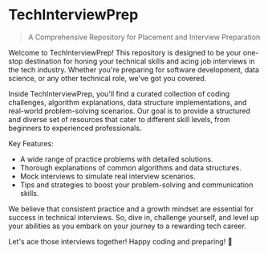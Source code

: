 # TechInterviewPrep

> A Comprehensive Repository for Placement and Interview Preparation

Welcome to TechInterviewPrep! This repository is designed to be your one-stop destination for honing your technical skills and acing job interviews in the tech industry. Whether you're preparing for software development, data science, or any other technical role, we've got you covered.

Inside TechInterviewPrep, you'll find a curated collection of coding challenges, algorithm explanations, data structure implementations, and real-world problem-solving scenarios. Our goal is to provide a structured and diverse set of resources that cater to different skill levels, from beginners to experienced professionals.

Key Features:

- A wide range of practice problems with detailed solutions.
- Thorough explanations of common algorithms and data structures.
- Mock interviews to simulate real interview scenarios.
- Tips and strategies to boost your problem-solving and communication skills.

We believe that consistent practice and a growth mindset are essential for success in technical interviews. So, dive in, challenge yourself, and level up your abilities as you embark on your journey to a rewarding tech career.

Let's ace those interviews together! Happy coding and preparing! 🚀
